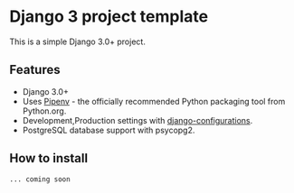 # Django 3 project template

This is a simple Django 3.0+ project. 

## Features

- Django 3.0+
- Uses [Pipenv](https://github.com/kennethreitz/pipenv) - the officially recommended Python packaging tool from Python.org.
- Development,Production settings with [django-configurations](https://django-configurations.readthedocs.org).
- PostgreSQL database support with psycopg2.

## How to install

```bash
... coming soon
```